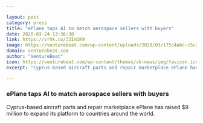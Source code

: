 ```yaml
---

layout: post
category: press
title: "ePlane taps AI to match aerospace sellers with buyers"
date: 2020-03-24 13:36:38
link: https://vrhk.co/33Im1K9
image: https://venturebeat.com/wp-content/uploads/2020/03/175c4abc-c5c2-4f8b-8d35-17d02490d38e-e1584995162778.png?w=1200&strip=all
domain: venturebeat.com
author: "VentureBeat"
icon: https://venturebeat.com/wp-content/themes/vb-news/img/favicon.ico
excerpt: "Cyprus-based aircraft parts and repair marketplace ePlane has raised $9 million to expand its platform to countries around the world."

---
```


### ePlane taps AI to match aerospace sellers with buyers

Cyprus-based aircraft parts and repair marketplace ePlane has raised $9 million to expand its platform to countries around the world.